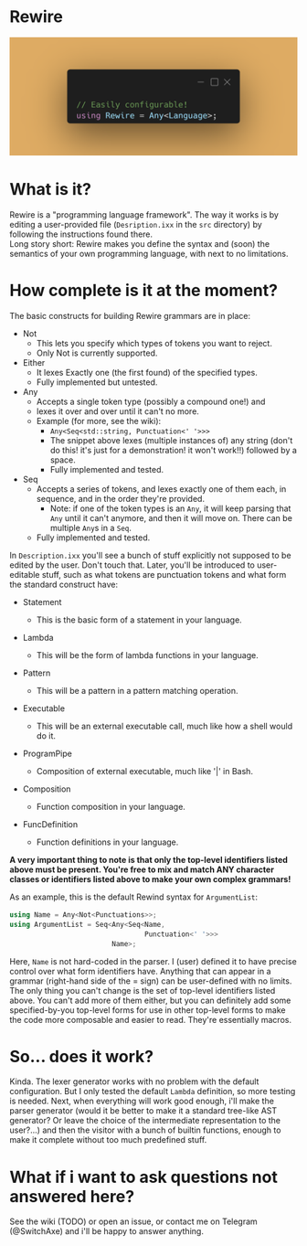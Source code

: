 # Rewire

![Rewire](./rewire_pic.png "Rewire banner")  

# What is it?
Rewire is a "programming language framework". The way it works is
by editing a user-provided file (`Desription.ixx` in the
`src` directory) by following the instructions found there.  
Long story short: Rewire makes you define the syntax and (soon) the
semantics of your own programming language, with next to no
limitations.
# How complete is it at the moment?
The basic constructs for building Rewire grammars are in place:
- Not
  - This lets you specify which types of tokens you want to reject.
  - Only Not<Punctuations> is currently supported.
- Either
  - It lexes Exactly one (the first found) of the specified types.
  - Fully implemented but untested.
- Any
  - Accepts a single token type (possibly a compound one!) and
  - lexes it over and over until it can't no more.
  - Example (for more, see the wiki):
    - `Any<Seq<std::string, Punctuation<' '>>>`
    - The snippet above lexes (multiple instances of) any string
      (don't do this! it's just for a demonstration! it won't work!!)
      followed by a space.
    - Fully implemented and tested.
- Seq
  - Accepts a series of tokens, and lexes exactly one of them
    each, in sequence, and in the order they're provided.
    - Note: if one of the token types is an `Any`, it will
      keep parsing that `Any` until it can't anymore, and then
      it will move on. There can be multiple `Any`s in a `Seq`.
  - Fully implemented and tested.

In `Description.ixx` you'll see a bunch of stuff explicitly not
supposed to be edited by the user. Don't touch that. Later, you'll
be introduced to user-editable stuff, such as what tokens are
punctuation tokens and what form the standard construct have:

- Statement
  - This is the basic form of a statement in your language.

- Lambda
  - This will be the form of lambda functions in your language.

- Pattern
  - This will be a pattern in a pattern matching operation.
- Executable
  - This will be an external executable call, much like how a
    shell would do it.
- ProgramPipe
  - Composition of external executable, much like '|' in Bash.
- Composition
  - Function composition in your language.
- FuncDefinition
  - Function definitions in your language.

**A very important thing to note is that only the top-level
identifiers listed above must be present. You're free to
mix and match ANY character classes or identifiers listed above
to make your own complex grammars!**

As an example, this is the default Rewind syntax for
`ArgumentList`:

```cpp
using Name = Any<Not<Punctuations>>;
using ArgumentList = Seq<Any<Seq<Name,
                                 Punctuation<' '>>>
                         Name>;  
```

Here, `Name` is not hard-coded in the parser. I (user) defined it
to have precise control over what form identifiers have.
Anything that can appear in a grammar (right-hand side of the
= sign) can be user-defined with no limits.
The only thing you can't change is the set of top-level
identifiers listed above. You can't add more of them either, but
you can definitely add some specified-by-you top-level forms for
use in other top-level forms to make the code more composable and
easier to read. They're essentially macros.

# So... does it work?
Kinda. The lexer generator works with no problem with the default
configuration. But I only tested the default `Lambda` definition,
so more testing is needed. Next, when everything will work good
enough, i'll make the parser generator (would it be better to
make it a standard tree-like AST generator? Or leave the choice of
the intermediate representation to the user?...) and then the
visitor with a bunch of builtin functions, enough to make it
complete without too much predefined stuff.

# What if i want to ask questions not answered here?
See the wiki (TODO) or open an issue, or contact me on Telegram
(@SwitchAxe) and i'll be happy to answer anything.

